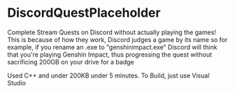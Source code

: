 # DiscordQuestPlaceholder
Complete Stream Quests on Discord without actually playing the games!
This is because of how they work, Discord judges a game by its name so
for example, if you rename an .exe to "genshinimpact.exe" Discord will
think that you're playing Genshin Impact, thus progressing the quest
without sacrificing 200GB on your drive for a badge

Used C++ and under 200KB under 5 minutes.
To Build, just use Visual Studio

